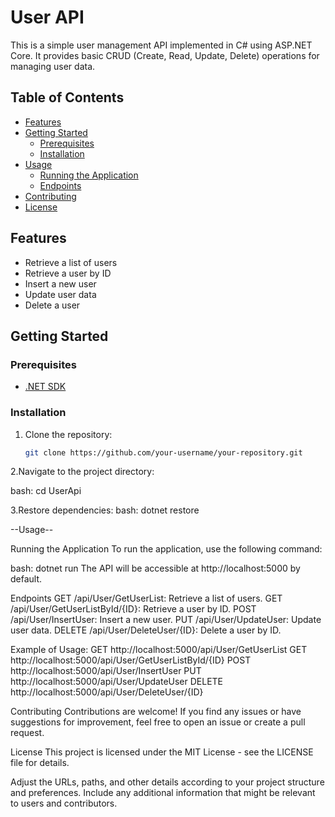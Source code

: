 # User API

This is a simple user management API implemented in C# using ASP.NET Core. It provides basic CRUD (Create, Read, Update, Delete) operations for managing user data.

## Table of Contents

- [Features](#features)
- [Getting Started](#getting-started)
  - [Prerequisites](#prerequisites)
  - [Installation](#installation)
- [Usage](#usage)
  - [Running the Application](#running-the-application)
  - [Endpoints](#endpoints)
- [Contributing](#contributing)
- [License](#license)

## Features

- Retrieve a list of users
- Retrieve a user by ID
- Insert a new user
- Update user data
- Delete a user

## Getting Started

### Prerequisites

- [.NET SDK](https://dotnet.microsoft.com/download)

### Installation

1. Clone the repository:

   ```bash
   git clone https://github.com/your-username/your-repository.git
   
2.Navigate to the project directory:

bash:
cd UserApi

3.Restore dependencies:
bash:
dotnet restore

--Usage--

Running the Application
To run the application, use the following command:

bash:
dotnet run
The API will be accessible at http://localhost:5000 by default.


Endpoints
GET /api/User/GetUserList: Retrieve a list of users.
GET /api/User/GetUserListById/{ID}: Retrieve a user by ID.
POST /api/User/InsertUser: Insert a new user.
PUT /api/User/UpdateUser: Update user data.
DELETE /api/User/DeleteUser/{ID}: Delete a user by ID.


Example of Usage:
GET http://localhost:5000/api/User/GetUserList
GET http://localhost:5000/api/User/GetUserListById/{ID}
POST http://localhost:5000/api/User/InsertUser
PUT http://localhost:5000/api/User/UpdateUser
DELETE http://localhost:5000/api/User/DeleteUser/{ID}

Contributing
Contributions are welcome! If you find any issues or have suggestions for improvement, feel free to open an issue or create a pull request.

License
This project is licensed under the MIT License - see the LICENSE file for details.

Adjust the URLs, paths, and other details according to your project structure and preferences. Include any additional information that might be relevant to users and contributors.



